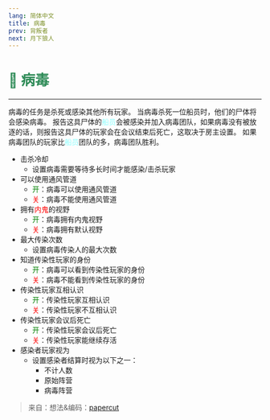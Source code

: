 ```yaml
---
lang: 简体中文
title: 病毒
prev: 背叛者
next: 月下狼人
---
```


# <font color="#2e8b57">🦠 <b>病毒</b></font> <Badge text="Killing" type="tip" vertical="middle"/>

***

病毒的任务是杀死或感染其他所有玩家。 当病毒杀死一位船员时，他们的尸体将会感染病毒。 报告这具尸体的<font color=#8cffff>船员</font>会被感染并加入病毒团队，如果病毒没有被放逐的话，则报告这具尸体的玩家会在会议结束后死亡，这取决于房主设置。 如果病毒团队的玩家比<font color=#8cffff>船员</font>团队的多，病毒团队胜利。

- 击杀冷却
  - 设置病毒需要等待多长时间才能感染/击杀玩家
- 可以使用通风管道
  - <font color=green>开</font>：病毒可以使用通风管道
  - <font color=red>关</font>：病毒不能使用通风管道
- 拥有<font color=red>内鬼</font>的视野
  - <font color=green>开</font>：病毒拥有内鬼视野
  - <font color=red>关</font>：病毒拥有默认视野
- 最大传染次数
  - 设置病毒传染人的最大次数
- 知道传染性玩家的身份
  - <font color=green>开</font>：病毒可以看到传染性玩家的身份
  - <font color=red>关</font>：病毒不能看到传染性玩家的身份
- 传染性玩家互相认识
  - <font color=green>开</font>：传染性玩家互相认识
  - <font color=red>关</font>：传染性玩家不互相认识
- 传染性玩家会议后死亡
  - <font color=green>开</font>：传染性玩家会议后死亡
  - <font color=red>关</font>：传染性玩家能继续存活
- 感染者玩家视为
  - 设置感染者结算时视为以下之一：
    - 不计人数
    - 原始阵营
    - 病毒阵营

> 来自：想法&编码：[papercut](https://github.com/lars-wu)
